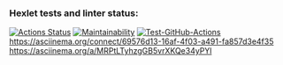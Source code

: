 ### Hexlet tests and linter status:
[![Actions Status](https://github.com/SkrMkr/frontend-project-lvl1/workflows/hexlet-check/badge.svg)](https://github.com/SkrMkr/frontend-project-lvl1/actions)
[![Maintainability](https://api.codeclimate.com/v1/badges/a99a88d28ad37a79dbf6/maintainability)](https://codeclimate.com/github/codeclimate/codeclimate/maintainability)
[![Test-GitHub-Actions](https://github.com/SkrMkr/frontend-project-lvl1/actions/workflows/mytesting.yml/badge.svg)](https://github.com/SkrMkr/frontend-project-lvl1/actions/workflows/mytesting.yml)
https://asciinema.org/connect/69576d13-16af-4f03-a491-fa857d3e4f35
https://asciinema.org/a/MRPtLTyhzgGB5vrXKQe34yPYl